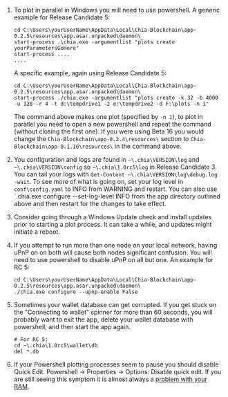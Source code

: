 1. To plot in parallel in Windows you will need to use powershell. A generic example for Release Candidate 5:
    ```
    cd C:\Users\yourUserName\AppData\Local\Chia-Blockchain\app-0.2.5\resources\app.asar.unpacked\daemon\
    start-process .\chia.exe -argumentlist "plots create yourParametersGoHere"
    start-process ....
    ....
    ```
    A specific example, again using Release Candidate 5:
    ```
    cd C:\Users\yourUserName\AppData\Local\Chia-Blockchain\app-0.2.5\resources\app.asar.unpacked\daemon\
    start-process ./chia.exe -argumentlist "plots create -k 32 -b 4000 -u 128 -r 4 -t d:\tempdrive1 -2 e:\tempdrive2 -d F:\plots -n 1"
    ```
    The command above makes one plot (specified by `-n 1`), to plot in parallel you need to open a new powershell and repeat the command (without closing the first one). If you were using Beta 16 you would change the `Chia-Blockchain\app-0.2.4\resources\` section to `Chia-Blockchain\app-0.1.16\resources\` in the command above.

2. You configuration and logs are found in `~\.chia\VERSION\log` and `~\.chia\VERSION\config` so `~\.chia\1.0rc5\log` in Release Candidate 3. You can tail your logs with `Get-Content ~\.chia\VERSION\log\debug.log -wait`. To see more of what is going on, set your log level in `conf\config.yaml` to INFO from WARNING and restart. You can also use `\.chia.exe configure --set-log-level INFO from the app directory outlined above and then restart for the changes to take effect.

3. Consider going through a Windows Update check and install updates prior to starting a plot process. It can take a while, and updates might initiate a reboot.

4. If you attempt to run more than one node on your local network, having uPnP on on both will cause both nodes significant confusion. You will need to use powershell to disable uPnP on all but one. An example for RC 5:
    ```
    cd C:\Users\yourUserName\AppData\Local\Chia-Blockchain\app-0.2.5\resources\app.asar.unpacked\daemon\
    ./chia.exe configure --upnp-enable False
    ```

5. Sometimes your wallet database can get corrupted. If you get stuck on the "Connecting to wallet" spinner for more than 60 seconds, you will probably want to exit the app, delete your wallet database with powershell, and then start the app again.
    ```
    # For RC 5:
    cd ~\.chia\1.0rc5\wallet\db
    del *.db
    ```

6. If your Powershell plotting processes seem to pause you should disable Quick Edit. Powershell -> Properties -> Options: Disable quick edit. If you are still seeing this symptom it is almost always a [problem with your RAM](https://www.tomshardware.com/how-to/how-to-test-ram).